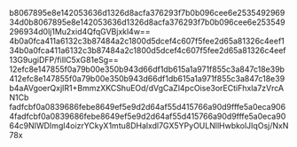 b8067895e8e142053636d1326d8acfa376293f7b0b096cee6e253549296934d0b8067895e8e142053636d1326d8acfa376293f7b0b096cee6e253549296934d0lj1Mu2xid4QfqGVBjxkl4w==
4b0a0fca411a6132c3b87484a2c1800d5dcef4c607f5fee2d65a81326c4eef134b0a0fca411a6132c3b87484a2c1800d5dcef4c607f5fee2d65a81326c4eef13G9ugiDFP/fiIlC5xG81eSg==
12efc8e147855f0a79b00e350b943d66df1db615a1a971f855c3a847c18e39b412efc8e147855f0a79b00e350b943d66df1db615a1a971f855c3a847c18e39b4aAVgoerQxjIR1+BmmzXKCShuEOd/dVgCaZl4pcOise3orECtiFhxla7zVrcAN1Cb
fadfcbf0a0839686febe8649ef5e9d2d64af55d415766a90d9fffe5a0eca9064fadfcbf0a0839686febe8649ef5e9d2d64af55d415766a90d9fffe5a0eca9064c9NIWDImgI4oizrYCkyX1mtu8DHalxdl7GX5YPyOULNllHwbkolJIqOsj/NxN78x
